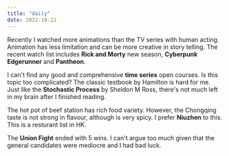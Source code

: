 ```yaml
---
title: "daily"
date: 2022-10-22
---
```

Recently I watched more animations than the TV series with human acting. Animation has less limitation and can be more creative in story telling.
The recent watch list includes **Rick and Morty** new season, **Cyberpunk Edgerunner** and **Pantheon**.

I can't find any good and comprehensive **time series** open courses. Is this topic too complicated? The classic testbook by Hamilton is hard for me. 
Just like the **Stochastic Process** by Sheldon M Ross, there's not much left in my brain after I finished reading. 

The hot pot of beef station has rich food variety. However, the Chongqing taste is not strong in flavour, although is very spicy. I prefer **Niuzhen** to this.
This is a resturant list in HK.

The **Union Fight** ended with 5 wins. I can't argue too much given that the general candidates were mediocre and I had bad luck.
